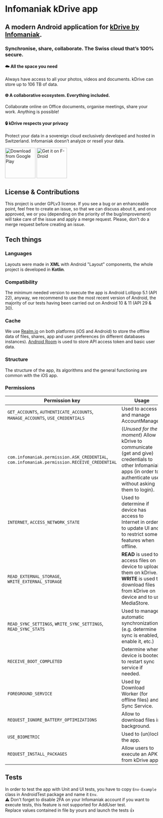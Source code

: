 # Infomaniak kDrive app

## A modern Android application for [kDrive by Infomaniak](https://www.infomaniak.com/kdrive).
### Synchronise, share, collaborate.  The Swiss cloud that’s 100% secure.

#### :cloud: All the space you need
Always have access to all your photos, videos and documents. kDrive can store up to 106 TB of data.

#### :globe_with_meridians: A collaborative ecosystem. Everything included. 
Collaborate online on Office documents, organise meetings, share your work. Anything is possible!

#### :lock:  kDrive respects your privacy
Protect your data in a sovereign cloud exclusively developed and hosted in Switzerland. Infomaniak doesn’t analyze or resell your data.

[<img src="https://play.google.com/intl/en_us/badges/static/images/badges/en_badge_web_generic.png" 
      alt="Download from Google Play" height="100">](https://play.google.com/store/apps/details?id=com.infomaniak.drive)
[<img src="https://gitlab.com/fdroid/artwork/-/raw/master/badge/get-it-on-en.png"
      alt="Get it on F-Droid"
      height="100">](https://f-droid.org/packages/com.infomaniak.drive/)

## License & Contributions
This project is under GPLv3 license.
If you see a bug or an enhanceable point, feel free to create an issue, so that we can discuss about it, and once approved, we or you (depending on the priority of the bug/improvement) will take care of the issue and apply a merge request.
Please, don't do a merge request before creating an issue.

## Tech things

### Languages
Layouts were made in **XML** with Android "Layout" components, the whole project is developed in **Kotlin**. 

### Compatibility
The minimum needed version to execute the app is Android Lollipop 5.1 (API 22), anyway, we recommend to use the most recent version of Android, the majority of our tests having been carried out on Android 10 & 11 (API 29 & 30).

### Cache
We use [Realm.io](https://realm.io/) on both platforms (iOS and Android) to store the offline data of files, shares, app and user preferences (in different databases instances). [Android Room](https://developer.android.com/training/data-storage/room) is used to store API access token and basic user data.

### Structure
The structure of the app, its algorithms and the general functioning are common with the iOS app. 

### Permissions
| Permission key | Usage
|---|---
| `GET_ACCOUNTS`, `AUTHENTICATE_ACCOUNTS`, `MANAGE_ACCOUNTS`, `USE_CREDENTIALS` | Used to access and manage AccountManager.
| `com.infomaniak.permission.ASK_CREDENTIAL`, `com.infomaniak.permission.RECEIVE_CREDENTIAL` | (*Unused for the moment*) Allow kDrive to communicate (get and give) credentials to other Infomaniak apps (in order to authenticate user without asking them to login).
| `INTERNET`, `ACCESS_NETWORK_STATE` | Used to determine if device has access to Internet in order to update UI and to restrict some features when offline.
| `READ_EXTERNAL_STORAGE`, `WRITE_EXTERNAL_STORAGE` | **READ** is used to access files on device to upload them on kDrive. **WRITE** is used to download files from kDrive on device and to use MediaStore.
| `READ_SYNC_SETTINGS`, `WRITE_SYNC_SETTINGS`, `READ_SYNC_STATS` | Used to manage automatic synchronization (e.g. determine if sync is enabled, enable it, etc.)
| `RECEIVE_BOOT_COMPLETED` | Determine when device is booted to restart sync service if needed.
| `FOREGROUND_SERVICE` | Used by Download Worker (for offline files) and Sync Service.
| `REQUEST_IGNORE_BATTERY_OPTIMIZATIONS` | Allow to download files in background.
| `USE_BIOMETRIC` | Used to (un)lock the app.
| `REQUEST_INSTALL_PACKAGES` | Allow users to execute an APK from kDrive app.


## Tests

In order to test the app with Unit and UI tests, you have to copy `Env-Example` class in AndroidTest package and name it `Env`.\
⚠️ Don't forget to disable 2FA on your Infomaniak account if you want to execute tests, this feature is not supported for AddUser test.\
Replace values contained in file by yours and launch the tests 👍
